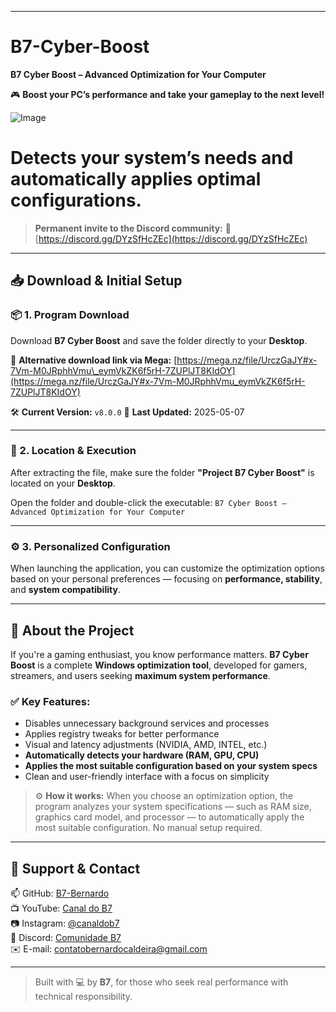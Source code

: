 
---

# B7-Cyber-Boost

**B7 Cyber Boost – Advanced Optimization for Your Computer**

🎮 **Boost your PC’s performance and take your gameplay to the next level!**

![Image](https://github.com/user-attachments/assets/acec1d58-1cb7-47a6-87dd-d2a44aa174aa)

# Detects your system’s needs and automatically applies optimal configurations.

> **Permanent invite to the Discord community:**
> 🔗 [https://discord.gg/DYzSfHcZEc](https://discord.gg/DYzSfHcZEc)

---

## 📥 Download & Initial Setup

### 📦 1. Program Download

Download **B7 Cyber Boost** and save the folder directly to your **Desktop**.

🔗 **Alternative download link via Mega:**
[https://mega.nz/file/UrczGaJY#x-7Vm-M0JRphhVmu\_eymVkZK6f5rH-7ZUPlJT8KIdOY](https://mega.nz/file/UrczGaJY#x-7Vm-M0JRphhVmu_eymVkZK6f5rH-7ZUPlJT8KIdOY)

🛠️ **Current Version:** `v8.0.0`
📅 **Last Updated:** 2025-05-07

---

### 📂 2. Location & Execution

After extracting the file, make sure the folder **"Project B7 Cyber Boost"** is located on your **Desktop**.

Open the folder and double-click the executable:
`B7 Cyber Boost – Advanced Optimization for Your Computer`

---

### ⚙️ 3. Personalized Configuration

When launching the application, you can customize the optimization options based on your personal preferences — focusing on **performance, stability**, and **system compatibility**.

---

## 🧠 About the Project

If you're a gaming enthusiast, you know performance matters.
**B7 Cyber Boost** is a complete **Windows optimization tool**, developed for gamers, streamers, and users seeking **maximum system performance**.

### ✅ Key Features:

* Disables unnecessary background services and processes
* Applies registry tweaks for better performance
* Visual and latency adjustments (NVIDIA, AMD, INTEL, etc.)
* **Automatically detects your hardware (RAM, GPU, CPU)**
* **Applies the most suitable configuration based on your system specs**
* Clean and user-friendly interface with a focus on simplicity

> ⚙️ **How it works:**
> When you choose an optimization option, the program analyzes your system specifications — such as RAM size, graphics card model, and processor — to automatically apply the most suitable configuration. No manual setup required.

---

## 📎 Support & Contact

📫 GitHub: [B7-Bernardo](https://github.com/B7-Bernardo)  
📺 YouTube: [Canal do B7](https://www.youtube.com/c/CanaldoB7)  
📷 Instagram: [@canaldob7](https://www.instagram.com/canaldob7)  
💬 Discord: [Comunidade B7](https://discord.gg/DYzSfHcZEc)  
✉️ E-mail: contatobernardocaldeira@gmail.com


---

> Built with 💻 by **B7**, for those who seek real performance with technical responsibility.


